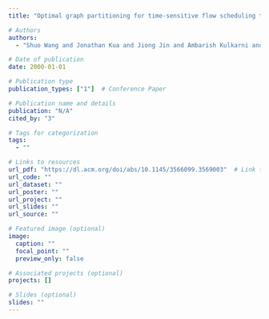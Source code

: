 ```yaml
---
title: "Optimal graph partitioning for time-sensitive flow scheduling towards digital twin networks"

# Authors
authors:
  - "Shuo Wang and Jonathan Kua and Jiong Jin and Ambarish Kulkarni and Prem Prakash Jayaraman and Xianghui Cao"

# Date of publication
date: 2000-01-01

# Publication type
publication_types: ["1"]  # Conference Paper

# Publication name and details
publication: "N/A"
cited_by: "3"

# Tags for categorization
tags:
  - ""

# Links to resources
url_pdf: "https://dl.acm.org/doi/abs/10.1145/3566099.3569003"  # Link to the resource
url_code: ""
url_dataset: ""
url_poster: ""
url_project: ""
url_slides: ""
url_source: ""

# Featured image (optional)
image:
  caption: ""
  focal_point: ""
  preview_only: false

# Associated projects (optional)
projects: []

# Slides (optional)
slides: ""
---
```

